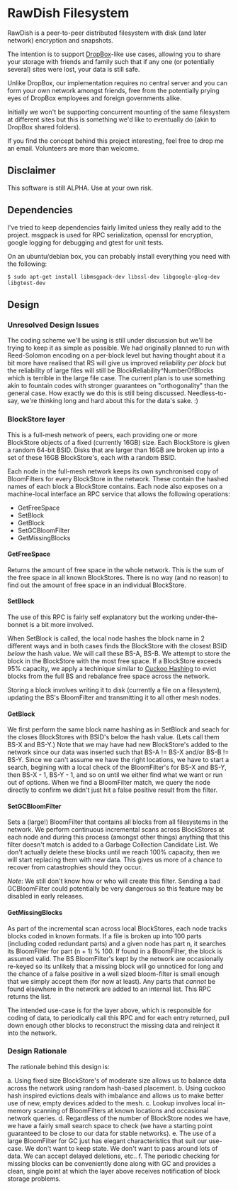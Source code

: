 RawDish Filesystem
==================

RawDish is a peer-to-peer distributed filesystem with disk (and later network) encryption and snapshots.

The intention is to support [DropBox](http://www.dropbox.com)-like use cases, allowing you to share your storage with friends and family such that if any one (or potentially several) sites were lost, your data is still safe.

Unlike DropBox, our implementation requires no central server and you can form your own network amongst friends, free from the potentially prying eyes of DropBox employees and foreign governments alike.

Initially we won't be supporting concurrent mounting of the same filesystem at different sites but this is something we'd like to eventually do (akin to DropBox shared folders). 

If you find the concept behind this project interesting, feel free to drop me an email. Volunteers are more than welcome.

Disclaimer
----------

This software is still ALPHA. Use at your own risk. 

Dependencies
------------

I've tried to keep dependencies fairly limited unless they really add to the project. msgpack is used for RPC serialization, openssl for encryption, google logging for debugging and gtest for unit tests.

On an ubuntu/debian box, you can probably install everything you need with the following:

    $ sudo apt-get install libmsgpack-dev libssl-dev libgoogle-glog-dev libgtest-dev

Design
------

### Unresolved Design Issues ###

The coding scheme we'll be using is still under discussion but we'll be trying to keep it as simple as possible. We had originally planned to run with Reed-Solomon encoding on a per-block level but having thought about it a bit more have realised that RS will give us improved reliability *per block* but the reliability of large files will still be BlockReliability^NumberOfBlocks which is terrible in the large file case. The current plan is to use something akin to fountain codes with stronger guarantees on "orthogonality" than the general case. How exactly we do this is still being discussed. Needless-to-say, we're thinking long and hard about this for the data's sake. :)

### BlockStore layer ###

This is a full-mesh network of peers, each providing one or more BlockStore objects of a fixed (currently 16GB) size. Each BlockStore is given a random 64-bit BSID. Disks that are larger than 16GB are broken up into a set of these 16GB BlockStore's, each with a random BSID.

Each node in the full-mesh network keeps its own synchronised copy of BloomFilters for every BlockStore in the network. These contain the hashed names of each block a BlockStore contains. Each node also exposes on a machine-local interface an RPC service that allows the following operations:

  - GetFreeSpace
  - SetBlock
  - GetBlock
  - SetGCBloomFilter
  - GetMissingBlocks

#### GetFreeSpace ####

Returns the amount of free space in the whole network. This is the sum of the free space in all known BlockStores. There is no way (and no reason) to find out the amount of free space in an individual BlockStore.

#### SetBlock ####

The use of this RPC is fairly self explanatory but the working under-the-bonnet is a bit more involved.

When SetBlock is called, the local node hashes the block name in 2 different ways and in both cases finds the BlockStore with the closest BSID *below* the hash value. We will call these BS-A, BS-B. We attempt to store the block in the BlockStore with the most free space. If a BlockStore exceeds 95% capacity, we apply a techinique similar to [Cuckoo Hashing](http://en.wikipedia.org/wiki/Cuckoo_hashing) to evict blocks from the full BS and rebalance free space across the network.

Storing a block involves writing it to disk (currently a file on a filesystem), updating the BS's BloomFilter and transmitting it to all other mesh nodes.

#### GetBlock ####

We first perform the same block name hashing as in SetBlock and seach for the closes BlockStores with BSID's below the hash value. (Lets call them BS-X and BS-Y.) Note that we may have had new BlockStore's added to the network since our data was inserted such that BS-A != BS-X and/or BS-B != BS-Y. Since we can't assume we have the right locations, we have to start a search, begining with a local check of the BloomFilter's for BS-X and BS-Y, then BS-X - 1, BS-Y - 1, and so on until we either find what we want or run out of options.  When we find a BloomFilter match, we query the node directly to confirm we didn't just hit a false positive result from the filter.

#### SetGCBloomFilter ####

Sets a (large!) BloomFilter that contains all blocks from all filesystems in the network. We perform continuous incremental scans across BlockStores at each node and during this process (amongst other things) anything that this filter doesn't match is added to a Garbage Collection Candidate List. We don't actually delete these blocks until we reach 100% capacity, then we will start replacing them with new data. This gives us more of a chance to recover from catastrophies should they occur.

*Note*: We still don't know how or who will create this filter. Sending a bad GCBloomFilter could potentially be very dangerous so this feature may be disabled in early releases.

#### GetMissingBlocks ####

As part of the incremental scan across local BlockStores, each node tracks blocks coded in known formats. If a file is broken up into 100 parts (including coded redundant parts) and a given node has part n, it searches its BloomFilter for part (n + 1) % 100. If found in a BloomFilter, the block is assumed valid. The BS BloomFilter's kept by the network are occasionally re-keyed so its unlikely that a missing block will go unnoticed for long and the chance of a false positive in a well sized bloom-filter is small enough that we simply accept them (for now at least). Any parts that _cannot_ be found elsewhere in the network are added to an internal list. This RPC returns the list. 

The intended use-case is for the layer above, which is responsible for coding of data, to periodically call this RPC and for each entry returned, pull down enough other blocks to reconstruct the missing data and reinject it into the network.

### Design Rationale ###

The rationale behind this design is:

  a. Using fixed size BlockStore's of moderate size allows us to balance data across the network using random hash-based placement.
  b. Using cuckoo hash inspired evictions deals with imbalance and allows us to make better use of new, empty devices added to the mesh.
  c. Lookup involves local in-memory scanning of BloomFilters at known locations and occasional network queries. 
  d. Regardless of the number of BlockStore nodes we have, we have a fairly small search space to check (we have a starting point guaranteed to be close to our data for stable networks).
  e. The use of a large BloomFilter for GC just has elegant characteristics that suit our use-case. We don't want to keep state. We don't want to pass around lots of data. We can accept delayed deletions, etc..
  f. The periodic checking for missing blocks can be conveniently done along with GC and provides a clean, single point at which the layer above receives notification of block storage problems.
  
